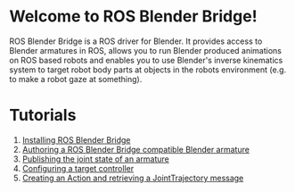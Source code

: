 Welcome to ROS Blender Bridge!
===
ROS Blender Bridge is a ROS driver for Blender. It provides access to Blender armatures in ROS, allows you to run Blender produced animations on ROS based robots and enables you to use Blender's inverse kinematics system to target robot body parts at objects in the robots environment (e.g. to make a robot gaze at something).

# Tutorials

1. [Installing ROS Blender Bridge](https://github.com/geni-lab/ros_blender_bridge/wiki/Installation)
2. [Authoring a ROS Blender Bridge compatible Blender armature](https://github.com/geni-lab/ros_blender_bridge/wiki/Creating-an-armature-in-Blender)
3. [Publishing the joint state of an armature]()
4. [Configuring a target controller]()
5. [Creating an Action and retrieving a JointTrajectory message]()
